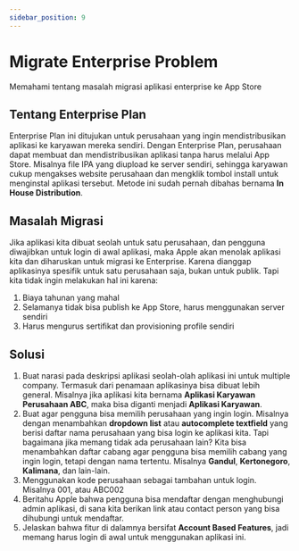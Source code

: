 ```yaml
---
sidebar_position: 9
---
```


# Migrate Enterprise Problem

Memahami tentang masalah migrasi aplikasi enterprise ke App Store

## Tentang Enterprise Plan

Enterprise Plan ini ditujukan untuk perusahaan yang ingin mendistribusikan aplikasi ke karyawan mereka sendiri. Dengan Enterprise Plan, perusahaan dapat membuat dan mendistribusikan aplikasi tanpa harus melalui App Store. Misalnya file IPA yang diupload ke server sendiri, sehingga karyawan cukup mengakses website perusahaan dan mengklik tombol install untuk menginstal aplikasi tersebut. Metode ini sudah pernah dibahas bernama **In House Distribution**.

## Masalah Migrasi

Jika aplikasi kita dibuat seolah untuk satu perusahaan, dan pengguna diwajibkan untuk login di awal aplikasi, maka Apple akan menolak aplikasi kita dan diharuskan untuk migrasi ke Enterprise. Karena dianggap aplikasinya spesifik untuk satu perusahaan saja, bukan untuk publik. Tapi kita tidak ingin melakukan hal ini karena:
1. Biaya tahunan yang mahal
2. Selamanya tidak bisa publish ke App Store, harus menggunakan server sendiri
3. Harus mengurus sertifikat dan provisioning profile sendiri

## Solusi

1. Buat narasi pada deskripsi aplikasi seolah-olah aplikasi ini untuk multiple company. Termasuk dari penamaan aplikasinya bisa dibuat lebih general. Misalnya jika aplikasi kita bernama **Aplikasi Karyawan Perusahaan ABC**, maka bisa diganti menjadi **Aplikasi Karyawan**.
2. Buat agar pengguna bisa memilih perusahaan yang ingin login. Misalnya dengan menambahkan **dropdown list** atau **autocomplete textfield** yang berisi daftar nama perusahaan yang bisa login ke aplikasi kita.
Tapi bagaimana jika memang tidak ada perusahaan lain? Kita bisa menambahkan daftar cabang agar pengguna bisa memilih cabang yang ingin login, tetapi dengan nama tertentu. Misalnya **Gandul**, **Kertonegoro**, **Kalimana**, dan lain-lain.
3. Menggunakan kode perusahaan sebagai tambahan untuk login. Misalnya 001, atau ABC002
4. Beritahu Apple bahwa pengguna bisa mendaftar dengan menghubungi admin aplikasi, di sana kita berikan link atau contact person yang bisa dihubungi untuk mendaftar.
5. Jelaskan bahwa fitur di dalamnya bersifat **Account Based Features**, jadi memang harus login di awal untuk menggunakan aplikasi ini.